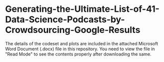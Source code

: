 # Generating-the-Ultimate-List-of-41-Data-Science-Podcasts-by-Crowdsourcing-Google-Results

The details of the codeset and plots are included in the attached Microsoft Word Document (.docx) file in this repository. 
You need to view the file in "Read Mode" to see the contents properly after downloading the same.
